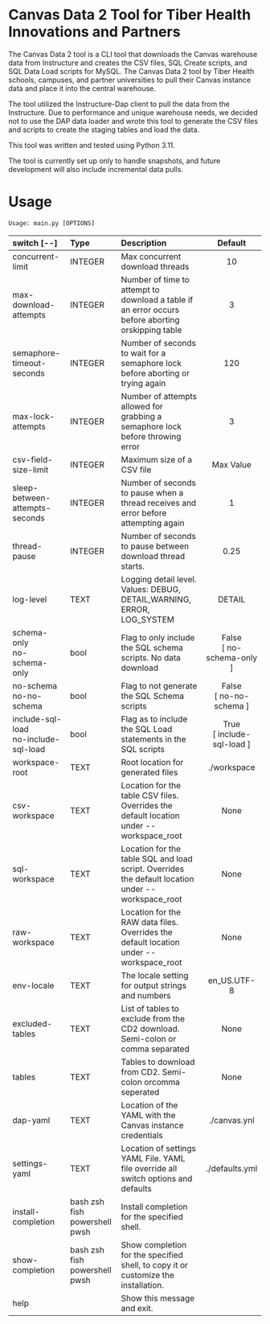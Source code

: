 # Canvas Data 2 Tool for Tiber Health Innovations and Partners
The Canvas Data 2 tool is a CLI tool that downloads the Canvas warehouse data from Instructure and creates the CSV files, SQL Create scripts, and SQL Data Load scripts for MySQL. The Canvas Data 2 tool by Tiber Health schools, campuses, and partner universities to pull their Canvas instance data and place it into the central warehouse. 

The tool utilized the Instructure-Dap client to pull the data from the Instructure. Due to performance and unique warehouse needs, we decided not to use the DAP data loader and wrote this tool to generate the CSV files and scripts to create the staging tables and load the data. 

This tool was written and tested using Python 3.11. 

The tool is currently set up only to handle snapshots, and future development will also include incremental data pulls.

# Usage
```python
Usage: main.py [OPTIONS]
```
| switch   [--]                             | Type                            | Description                                                                                       |      Default      |
|:------------------------------------------|:--------------------------------|:--------------------------------------------------------------------------------------------------|:-----------------:|
| concurrent-limit                          | INTEGER                         | Max concurrent download threads                                                                   |        10         |
| max-download-attempts                     | INTEGER                         | Number of time to attempt to download a table if an error occurs before aborting orskipping table |         3         |
| semaphore-timeout-seconds                 | INTEGER                         | Number of seconds to wait for a semaphore lock before aborting or trying again                    |        120        |
| max-lock-attempts                         | INTEGER                         | Number of attempts allowed for grabbing a semaphore lock before throwing error                    |         3         |
| csv-field-size-limit                      | INTEGER                         | Maximum size of a CSV file                                                                        |     Max Value     |
| sleep-between-attempts-seconds            | INTEGER                         | Number of seconds to pause when a thread receives and error before attempting again               |         1         |
| thread-pause                              | INTEGER                         | Number of seconds to pause between download thread starts.                                        |       0.25        |
| log-level                                 | TEXT                            | Logging detail level.<br />Values: DEBUG, DETAIL,WARNING, ERROR, LOG_SYSTEM                            |      DETAIL       |
| schema-only<br />no-schema-only            | bool                            | Flag to only include the SQL schema scripts. No data download                                     |  False<br />[ no-schema-only ]   |
| no-schema<br />no-no-schema                | bool                            | Flag to not generate the SQL Schema scripts                                                       |   False<br />[ no-no-schema ]    |
| include-sql-load<br />no-include-sql-load  | bool                            | Flag as to include the SQL Load statements in the SQL scripts                                     | True<br />[ include-sql-load ]  |
| workspace-root                            | TEXT                            | Root location for generated files                                                                 |    ./workspace    |
| csv-workspace                             | TEXT                            | Location for the table CSV files. Overrides the default location under --workspace_root           |       None        |
| sql-workspace                             | TEXT                            | Location for the table SQL and load script. Overrides the default location under --workspace_root |       None        |
| raw-workspace                             | TEXT                            | Location for the RAW data files. Overrides the default location under --workspace_root            |       None        |
| env-locale                                | TEXT                            | The locale setting for output strings and numbers                                                 |    en_US.UTF-8    |
| excluded-tables                           | TEXT                            | List of tables to exclude from the CD2 download. Semi-colon or comma separated                    |       None        |
| tables                                    | TEXT                            | Tables to download from CD2. Semi-colon orcomma seperated                                         |       None        |
| dap-yaml                                  | TEXT                            | Location of the YAML with the Canvas instance credentials                                         |   ./canvas.ynl    |
| settings-yaml                             | TEXT                            | Location of settings YAML File. YAML file override all switch options and defaults                |  ./defaults.yml   |
| install-completion                        | bash zsh fish powershell pwsh   | Install completion for the specified shell.                                                       |                   |
| show-completion                           | bash zsh fish powershell  pwsh  | Show completion for the specified shell, to copy it or customize the installation.                |                   |
| help                                      |                                 | Show this message and exit.                                                                       |                   | |

